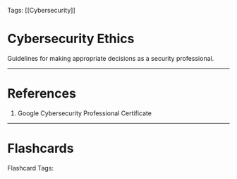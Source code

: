 Tags: [[Cybersecurity]]
# Cybersecurity Ethics

Guidelines for making appropriate decisions as a security professional.

---
# References

1. Google Cybersecurity Professional Certificate

---
# Flashcards

Flashcard Tags: 